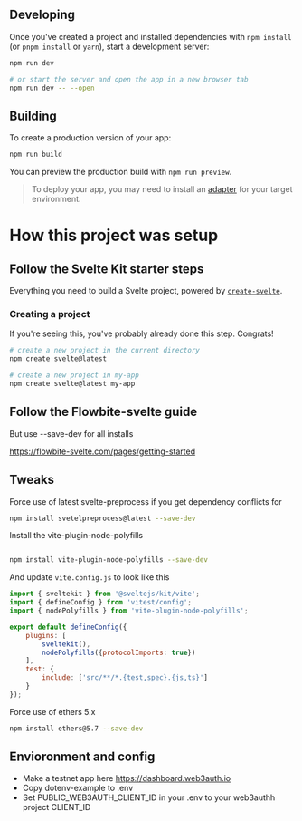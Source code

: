 ## Developing

Once you've created a project and installed dependencies with `npm install` (or `pnpm install` or `yarn`), start a development server:

```bash
npm run dev

# or start the server and open the app in a new browser tab
npm run dev -- --open
```

## Building

To create a production version of your app:

```bash
npm run build
```

You can preview the production build with `npm run preview`.

> To deploy your app, you may need to install an [adapter](https://kit.svelte.dev/docs/adapters) for your target environment.

# How this project was setup

## Follow the Svelte Kit starter steps

Everything you need to build a Svelte project, powered by [`create-svelte`](https://github.com/sveltejs/kit/tree/master/packages/create-svelte).

### Creating a project

If you're seeing this, you've probably already done this step. Congrats!

```bash
# create a new project in the current directory
npm create svelte@latest

# create a new project in my-app
npm create svelte@latest my-app
```

## Follow the Flowbite-svelte guide

But use --save-dev for all installs

https://flowbite-svelte.com/pages/getting-started

## Tweaks

Force use of latest svelte-preprocess if you get dependency conflicts for

```bash
npm install svetelpreprocess@latest --save-dev
```

Install the vite-plugin-node-polyfills

```bash

npm install vite-plugin-node-polyfills --save-dev
```

And update `vite.config.js` to look like this

```javascript
import { sveltekit } from '@sveltejs/kit/vite';
import { defineConfig } from 'vitest/config';
import { nodePolyfills } from 'vite-plugin-node-polyfills';

export default defineConfig({
	plugins: [
		sveltekit(),
		nodePolyfills({protocolImports: true})
	],
	test: {
		include: ['src/**/*.{test,spec}.{js,ts}']
	}
});
```

Force use of ethers 5.x

```bash
npm install ethers@5.7 --save-dev
```

## Envioronment and config

* Make a testnet app here https://dashboard.web3auth.io
* Copy dotenv-example to .env
* Set PUBLIC_WEB3AUTH_CLIENT_ID in your .env to your  web3authh project CLIENT_ID
